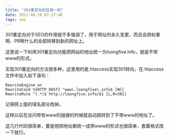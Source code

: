 ```yaml
---
title: "301重定向的应用一则"
date: 2011-08-18 07:27:48
tags: seo
---
```


301重定向对于SEO的作用就不多强调了，用于网址的永久变更，而且会把权重啊、PR啊什么的全部转移到新的网址上。

这里说一下利用301重定向功能把网站的地址统一为loongfive.info，就是不带www的形式。

实现301重定向的方法很多种，这里用的是.htaccess实现301转向，在.htaccess文件中加入如下语句：

	RewriteEngine on
	RewriteCond %{HTTP_HOST} ^www\.loongfive\.info$ [NC]
	RewriteRule ^(.*)$ http://loongfive.info/$1 [L,R=301]

记得把上面的域名部分改掉。

这样以后在访问带有www的链接的时候就自动跳转到了不带www的地址了。

这几行代码很简单，要是想把地址都统一成带www的形式也很简单，套着格式改一下就行。